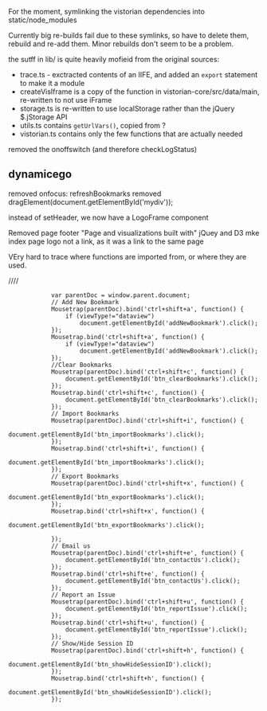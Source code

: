 
For the moment, symlinking the vistorian dependencies into static/node_modules

Currently big re-builds fail due to these symlinks, so have to delete them, rebuild and re-add them.
Minor rebuilds don't seem to be a problem.



the sutff in lib/ is quite heavily mofieid from the original sources:

* trace.ts - exctracted contents of an IIFE, and added an `export` statement to make it a module
* createVisIframe is a copy of the function in vistorian-core/src/data/main, re-written to not use iFrame
* storage.ts is re-written to use localStorage rather than the jQuery $.jStorage API
* utils.ts contains `getUrlVars()`, copied from ?
* vistorian.ts contains only the few functions that are actually needed


removed the onoffswitch (and therefore checkLogStatus)


## dynamicego
removed onfocus: refreshBookmarks
removed dragElement(document.getElementById('mydiv')); 

instead of setHeader, we now have a LogoFrame component



Removed page footer "Page and visualizations built with" jQuey and D3
mke index page logo not a link, as it was a link to the same page



VEry hard to trace where functions are imported from, or where they are used.



////
    <body id="capture" onload="initializeJSON();"  onfocus="refreshBookmarks();"> 



                var parentDoc = window.parent.document;
                // Add New Bookmark
                Mousetrap(parentDoc).bind('ctrl+shift+a', function() {
                    if (viewType!="dataview")
                        document.getElementById('addNewBookmark').click();
                });
                Mousetrap.bind('ctrl+shift+a', function() {
                    if (viewType!="dataview")
                        document.getElementById('addNewBookmark').click();
                });
                //Clear Bookmarks
                Mousetrap(parentDoc).bind('ctrl+shift+c', function() {
                    document.getElementById('btn_clearBookmarks').click();
                });
                Mousetrap.bind('ctrl+shift+c', function() {
                    document.getElementById('btn_clearBookmarks').click();
                });
                // Import Bookmarks
                Mousetrap(parentDoc).bind('ctrl+shift+i', function() {
                    document.getElementById('btn_importBookmarks').click();
                });
                Mousetrap.bind('ctrl+shift+i', function() {
                    document.getElementById('btn_importBookmarks').click();
                });
                // Export Bookmarks
                Mousetrap(parentDoc).bind('ctrl+shift+x', function() {
                    document.getElementById('btn_exportBookmarks').click();
                });
                Mousetrap.bind('ctrl+shift+x', function() {
                    document.getElementById('btn_exportBookmarks').click();
                
                });
                // Email us
                Mousetrap(parentDoc).bind('ctrl+shift+e', function() {
                    document.getElementById('btn_contactUs').click();
                });
                Mousetrap.bind('ctrl+shift+e', function() {
                    document.getElementById('btn_contactUs').click();
                });
                // Report an Issue
                Mousetrap(parentDoc).bind('ctrl+shift+u', function() {
                    document.getElementById('btn_reportIssue').click();
                });
                Mousetrap.bind('ctrl+shift+u', function() {
                    document.getElementById('btn_reportIssue').click();
                });
                // Show/Hide Session ID
                Mousetrap(parentDoc).bind('ctrl+shift+h', function() {
                    document.getElementById('btn_showHideSessionID').click();
                });
                Mousetrap.bind('ctrl+shift+h', function() {
                    document.getElementById('btn_showHideSessionID').click();
                });



